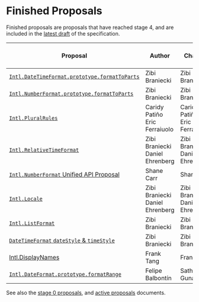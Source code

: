 # Finished Proposals

Finished proposals are proposals that have reached stage 4, and are included in the [latest draft](https://tc39.es/ecma402/) of the specification.

| Proposal                                                                                     | Author                               | Champion                             | TC39 meeting notes                                                | Expected Publication Year |
| -------------------------------------------------------------------------------------------- | ------------------------------------ | ------------------------------------ | ----------------------------------------------------------------- | ----------------- |
| [`Intl.DateTimeFormat.prototype.formatToParts`][intl.datetimeformat.prototype.formattoparts] | Zibi Braniecki                       | Zibi Braniecki                       | [July 2016][intl.datetimeformat.prototype.formattoparts-notes]    | 2017              |
| [`Intl.NumberFormat.prototype.formatToParts`][intl.numberformat.prototype.formattoparts]     | Zibi Braniecki                       | Zibi Braniecki                       | [September 2017][intl.numberformat.prototype.formattoparts-notes] | 2018              |
| [`Intl.PluralRules`][intl.pluralrules]                                                       | Caridy Patiño<br />Eric Ferraiuolo   | Caridy Patiño<br />Eric Ferraiuolo   | [September 2017][intl.pluralrules-notes]                          | 2018              |
| [`Intl.RelativeTimeFormat`][intl.relativetimeformat]                                         | Zibi Braniecki<br />Daniel Ehrenberg | Zibi Braniecki<br />Daniel Ehrenberg | [December 2019][intl.relativetimeformat-notes]                    | 2020              |
| [`Intl.NumberFormat` Unified API Proposal][intl.numberformat]                                | Shane Carr                           | Shane Carr                           | [February 2020][intl.numberformat-notes]                          | 2020              |
| [`Intl.Locale`][intl.locale]                                                                 | Zibi Braniecki<br />Daniel Ehrenberg | Zibi Braniecki<br />Daniel Ehrenberg | [February 2020][intl.locale-notes]                                | 2020              |
| [`Intl.ListFormat`][intl.listformat]                                                         | Zibi Braniecki                       | Zibi Braniecki                       | [July 2020][intl.listformat-notes]                                | 2021              |
| [`DateTimeFormat` `dateStyle` & `timeStyle`][datetimeformat]                                 | Zibi Braniecki                       | Zibi Braniecki                       | [July 2020][datetimeformat-notes]                                 | 2021              |
| [Intl.DisplayNames][proposal-intl-displaynames]                                              | Frank Tang                           | Frank Tang                           | [September 2020][proposal-intl-displaynames-notes]                | 2021              |
| [`Intl.DateFormat.prototype.formatRange`][formatrange]                                       | Felipe Balbontín                     | Sathya Gunasekaran                   | January&nbsp;2021                                                 | 2021              |

See also the [stage 0 proposals](stage-0-proposals.md), and [active proposals](README.md) documents.

[intl.datetimeformat.prototype.formattoparts]: https://github.com/tc39/proposal-intl-formatToParts
[intl.datetimeformat.prototype.formattoparts-notes]: https://github.com/tc39/notes/blob/master/meetings/2016-07/jul-27.md#9ii-ecma-402-formattoparts
[intl.numberformat.prototype.formattoparts]: https://github.com/tc39/proposal-intl-formatToParts
[intl.numberformat.prototype.formattoparts-notes]: https://github.com/tc39/notes/blob/master/meetings/2017-09/sept-26.md#12ia-intlnumberformatprototypeformattoparts-for-stage-4
[intl.pluralrules]: https://github.com/tc39/proposal-intl-plural-rules
[intl.pluralrules-notes]: https://github.com/tc39/notes/blob/master/meetings/2017-09/sept-26.md#12ig-intlpluralrules-for-stage-4
[intl.relativetimeformat]: https://github.com/tc39/proposal-intl-relative-time
[intl.relativetimeformat-notes]: https://github.com/tc39/notes/blob/master/meetings/2019-12/december-4.md#intlrelativetimeformat-for-stage-4
[intl.numberformat]: https://github.com/tc39/proposal-unified-intl-numberformat
[intl.numberformat-notes]: https://github.com/tc39/notes/blob/master/meetings/2020-02/february-5.md#unified-number-format-for-stage-4
[intl.locale]: https://github.com/tc39/proposal-intl-locale
[intl.locale-notes]: https://github.com/tc39/notes/blob/master/meetings/2020-02/february-5.md#intllocale-for-stage-4
[intl.listformat]: https://github.com/tc39/proposal-intl-list-format
[intl.listformat-notes]: https://github.com/tc39/notes/blob/master/meetings/2020-07/july-21.md#intllistformat-for-stage-4
[datetimeformat]: https://github.com/tc39/proposal-intl-datetime-style
[datetimeformat-notes]: https://github.com/tc39/notes/blob/master/meetings/2020-07/july-21.md#intldatetimeformat-datestyletimestyle-for-stage-4
[proposal-intl-displaynames]: https://github.com/tc39/proposal-intl-displaynames
[proposal-intl-displaynames-notes]: https://github.com/tc39/notes/blob/master/meetings/2020-09/sept-22.md#intldisplaynames-for-stage-4
[formatrange]: https://github.com/tc39/proposal-intl-DateTimeFormat-formatRange
[formatrange-notes]: https://github.com/tc39/notes/blob/master/meetings/2019-03/mar-26.md#intldatetimeformatprototypeformatrange-for-stage-3
